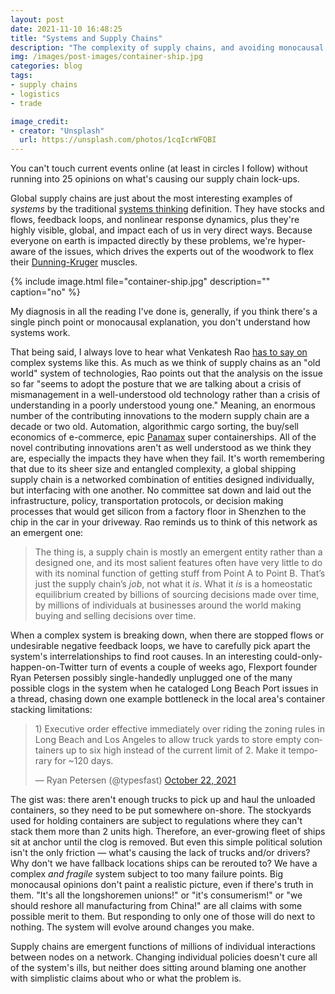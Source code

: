 ```yaml
---
layout: post
date: 2021-11-10 16:48:25
title: "Systems and Supply Chains"
description: "The complexity of supply chains, and avoiding monocausal explanations of the crisis."
img: /images/post-images/container-ship.jpg
categories: blog
tags:
- supply chains
- logistics
- trade

image_credit:
- creator: "Unsplash"
  url: https://unsplash.com/photos/1cqIcrWFQBI
---
```


You can't touch current events online (at least in circles I follow) without running into 25 opinions on what's causing our supply chain lock-ups.

Global supply chains are just about the most interesting examples of _systems_ by the traditional [systems thinking](https://resextensa.substack.com/p/res-extensa-6-systems-thinking-stocks  "Res Extensa #6: Systems Thinking — Stocks, Flows, and Feedback Loops") definition. They have stocks and flows, feedback loops, and nonlinear response dynamics, plus they're highly visible, global, and impact each of us in very direct ways. Because everyone on earth is impacted directly by these problems, we're hyper-aware of the issues, which drives the experts out of the woodwork to flex their [Dunning-Kruger](https://en.wikipedia.org/wiki/Dunning%E2%80%93Kruger_effect "Dunning—Kruger Effect") muscles.

{% include image.html file="container-ship.jpg" description="" caption="no" %}

My diagnosis in all the reading I've done is, generally, if you think there's a single pinch point or monocausal explanation, you don't understand how systems work.

That being said, I always love to hear what Venkatesh Rao [has to say on](https://studio.ribbonfarm.com/p/remystifying-supply-chains "Remystifying Supply Chains") complex systems like this. As much as we think of supply chains as an "old world" system of technologies, Rao points out that the analysis on the issue so far "seems to adopt the posture that we are talking about a crisis of mismanagement in a well-understood old technology rather than a crisis of understanding in a poorly understood young one." Meaning, an enormous number of the contributing innovations to the modern supply chain are a decade or two old. Automation, algorithmic cargo sorting, the buy/sell economics of e-commerce, epic [Panamax](https://en.wikipedia.org/wiki/Panamax "Panamax") super containerships. All of the novel contributing innovations aren't as well understood as we think they are, especially the impacts they have when they fail. It's worth remembering that due to its sheer size and entangled complexity, a global shipping supply chain is a networked combination of entities designed individually, but interfacing with one another. No committee sat down and laid out the infrastructure, policy, transportation protocols, or decision making processes that would get silicon from a factory floor in Shenzhen to the chip in the car in your driveway. Rao reminds us to think of this network as an emergent one:

> The thing is, a supply chain is mostly an emergent entity rather than a designed one, and its most salient features often have very little to do with its nominal function of getting stuff from Point A to Point B. That’s just the supply chain’s _job_, not what it _is_. What it _is_ is a homeostatic equilibrium created by billions of sourcing decisions made over time, by millions of individuals at businesses around the world making buying and selling decisions over time.

When a complex system is breaking down, when there are stopped flows or undesirable negative feedback loops, we have to carefully pick apart the system's interrelationships to find root causes. In an interesting could-only-happen-on-Twitter turn of events a couple of weeks ago, Flexport founder Ryan Petersen possibly single-handedly unplugged one of the many possible clogs in the system when he cataloged Long Beach Port issues in a thread, chasing down one example bottleneck in the local area's container stacking limitations:

<blockquote class="twitter-tweet tw-align-center"><p lang="en" dir="ltr">1) Executive order effective immediately over riding the zoning rules in Long Beach and Los Angeles to allow truck yards to store empty containers up to six high instead of the current limit of 2. Make it temporary for ~120 days.</p>&mdash; Ryan Petersen (@typesfast) <a href="https://twitter.com/typesfast/status/1451543801194024961?ref_src=twsrc%5Etfw">October 22, 2021</a></blockquote> <script async src="https://platform.twitter.com/widgets.js" charset="utf-8"></script>

The gist was: there aren't enough trucks to pick up and haul the unloaded containers, so they need to be put somewhere on-shore. The stockyards used for holding containers are subject to regulations where they can't stack them more than 2 units high. Therefore, an ever-growing fleet of ships sit at anchor until the clog is removed. But even this simple political solution isn't the only friction — what's causing the lack of trucks and/or drivers? Why don't we have fallback locations ships can be rerouted to? We have a complex _and fragile_ system subject to too many failure points. Big monocausal opinions don't paint a realistic picture, even if there's truth in them. "It's all the longshoremen unions!" or "it's consumerism!" or "we should reshore all manufacturing from China!" are all claims with some possible merit to them. But responding to only one of those will do next to nothing. The system will evolve around changes you make.

Supply chains are emergent functions of millions of individual interactions between nodes on a network. Changing individual policies doesn't cure all of the system's ills, but neither does sitting around blaming one another with simplistic claims about who or what the problem is.
